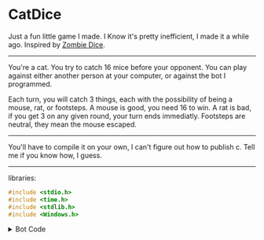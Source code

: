 # CatDice
Just a fun little game I made. I Know it's pretty inefficient, I made it a while ago. Inspired by [Zombie Dice](https://www.amazon.com/Steve-Jackson-Games-SJG-131313/dp/B003IKMR0U).
***
You're a cat. You try to catch 16 mice before your opponent. You can play against either another person at your computer, or against the bot I programmed.

Each turn, you will catch 3 things, each with the possibility of being a mouse, rat, or footsteps. A mouse is good, you need 16 to win. A rat is bad, if you get 3 on any given round, your turn ends immediatly. Footsteps are neutral, they mean the mouse escaped.
***
You'll have to compile it on your own, I can't figure out how to publish c. Tell me if you know how, I guess.
***
libraries: 
```c
#include <stdio.h>
#include <time.h>
#include <stdlib.h>
#include <Windows.h>
```

<details>
  <summary>Bot Code</summary>
  This is the code for the bot. Please only read this if you have already beaten the it.
  
  ```c
  int AutoPlayer2() {
    Sleep(1);
    printf("\nCOMPUTER: THINKING");
    Sleep(tempRats);
    if (tempMice > 15 && tempMice > points1) {
        printf("\nCOMPUTER: I WILL WIN");
        Sleep(1);
        return(2);
    }
    else if (tempMice > 7 && tempRats > badRats - 3) {
        printf("\nCOMPUTER: THIS IS LOOKING GOOD");
        Sleep(1);
        return(2);
    }
    else if (tempMice > 2 && tempRats > badRats - 2) {
        printf("\nCOMPUTER: THIS IS OK");
        Sleep(1);
        return(2);
    }
    else if (points2 + tempMice > 15 && points2 + tempMice > points1) {
        printf("COMPUTER: I WILL WIN");
    }
    else {
        printf("\nCOMPUTER: I WILL TRY AGAIN\n");
        Sleep(1);
        return(1);
    }
}
  ```
  
</details>
